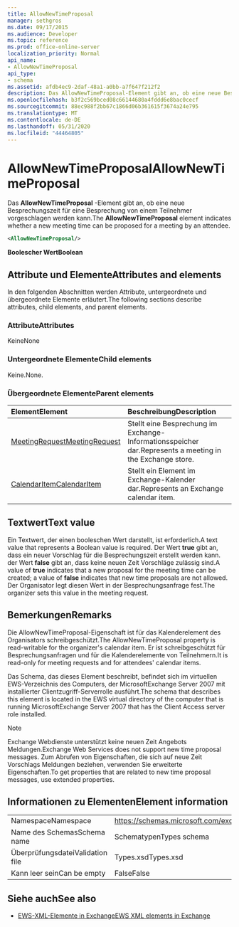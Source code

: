 ```yaml
---
title: AllowNewTimeProposal
manager: sethgros
ms.date: 09/17/2015
ms.audience: Developer
ms.topic: reference
ms.prod: office-online-server
localization_priority: Normal
api_name:
- AllowNewTimeProposal
api_type:
- schema
ms.assetid: afdb4ec9-2daf-48a1-a0bb-a7f647f212f2
description: Das AllowNewTimeProposal-Element gibt an, ob eine neue Besprechungszeit für eine Besprechung von einem Teilnehmer vorgeschlagen werden kann.
ms.openlocfilehash: b3f2c569bced08c66144680a4fddd6e8bac0cecf
ms.sourcegitcommit: 88ec988f2bb67c1866d06b361615f3674a24e795
ms.translationtype: MT
ms.contentlocale: de-DE
ms.lasthandoff: 05/31/2020
ms.locfileid: "44464805"
---
```

# <a name="allownewtimeproposal"></a><span data-ttu-id="f8088-103">AllowNewTimeProposal</span><span class="sxs-lookup"><span data-stu-id="f8088-103">AllowNewTimeProposal</span></span>

<span data-ttu-id="f8088-104">Das **AllowNewTimeProposal** -Element gibt an, ob eine neue Besprechungszeit für eine Besprechung von einem Teilnehmer vorgeschlagen werden kann.</span><span class="sxs-lookup"><span data-stu-id="f8088-104">The **AllowNewTimeProposal** element indicates whether a new meeting time can be proposed for a meeting by an attendee.</span></span> 
  
```xml
<AllowNewTimeProposal/>
```

 <span data-ttu-id="f8088-105">**Boolescher Wert**</span><span class="sxs-lookup"><span data-stu-id="f8088-105">**Boolean**</span></span>
## <a name="attributes-and-elements"></a><span data-ttu-id="f8088-106">Attribute und Elemente</span><span class="sxs-lookup"><span data-stu-id="f8088-106">Attributes and elements</span></span>

<span data-ttu-id="f8088-107">In den folgenden Abschnitten werden Attribute, untergeordnete und übergeordnete Elemente erläutert.</span><span class="sxs-lookup"><span data-stu-id="f8088-107">The following sections describe attributes, child elements, and parent elements.</span></span>
  
### <a name="attributes"></a><span data-ttu-id="f8088-108">Attribute</span><span class="sxs-lookup"><span data-stu-id="f8088-108">Attributes</span></span>

<span data-ttu-id="f8088-109">Keine</span><span class="sxs-lookup"><span data-stu-id="f8088-109">None</span></span>
  
### <a name="child-elements"></a><span data-ttu-id="f8088-110">Untergeordnete Elemente</span><span class="sxs-lookup"><span data-stu-id="f8088-110">Child elements</span></span>

<span data-ttu-id="f8088-111">Keine.</span><span class="sxs-lookup"><span data-stu-id="f8088-111">None.</span></span>
  
### <a name="parent-elements"></a><span data-ttu-id="f8088-112">Übergeordnete Elemente</span><span class="sxs-lookup"><span data-stu-id="f8088-112">Parent elements</span></span>

|<span data-ttu-id="f8088-113">**Element**</span><span class="sxs-lookup"><span data-stu-id="f8088-113">**Element**</span></span>|<span data-ttu-id="f8088-114">**Beschreibung**</span><span class="sxs-lookup"><span data-stu-id="f8088-114">**Description**</span></span>|
|:-----|:-----|
|[<span data-ttu-id="f8088-115">MeetingRequest</span><span class="sxs-lookup"><span data-stu-id="f8088-115">MeetingRequest</span></span>](meetingrequest.md) <br/> |<span data-ttu-id="f8088-116">Stellt eine Besprechung im Exchange-Informationsspeicher dar.</span><span class="sxs-lookup"><span data-stu-id="f8088-116">Represents a meeting in the Exchange store.</span></span>  <br/> |
|[<span data-ttu-id="f8088-117">CalendarItem</span><span class="sxs-lookup"><span data-stu-id="f8088-117">CalendarItem</span></span>](calendaritem.md) <br/> |<span data-ttu-id="f8088-118">Stellt ein Element im Exchange-Kalender dar.</span><span class="sxs-lookup"><span data-stu-id="f8088-118">Represents an Exchange calendar item.</span></span>  <br/> |
   
## <a name="text-value"></a><span data-ttu-id="f8088-119">Textwert</span><span class="sxs-lookup"><span data-stu-id="f8088-119">Text value</span></span>

<span data-ttu-id="f8088-120">Ein Textwert, der einen booleschen Wert darstellt, ist erforderlich.</span><span class="sxs-lookup"><span data-stu-id="f8088-120">A text value that represents a Boolean value is required.</span></span> <span data-ttu-id="f8088-121">Der Wert **true** gibt an, dass ein neuer Vorschlag für die Besprechungszeit erstellt werden kann. der Wert **false** gibt an, dass keine neuen Zeit Vorschläge zulässig sind.</span><span class="sxs-lookup"><span data-stu-id="f8088-121">A value of **true** indicates that a new proposal for the meeting time can be created; a value of **false** indicates that new time proposals are not allowed.</span></span> <span data-ttu-id="f8088-122">Der Organisator legt diesen Wert in der Besprechungsanfrage fest.</span><span class="sxs-lookup"><span data-stu-id="f8088-122">The organizer sets this value in the meeting request.</span></span> 
  
## <a name="remarks"></a><span data-ttu-id="f8088-123">Bemerkungen</span><span class="sxs-lookup"><span data-stu-id="f8088-123">Remarks</span></span>

<span data-ttu-id="f8088-124">Die AllowNewTimeProposal-Eigenschaft ist für das Kalenderelement des Organisators schreibgeschützt.</span><span class="sxs-lookup"><span data-stu-id="f8088-124">The AllowNewTimeProposal property is read-writable for the organizer's calendar item.</span></span> <span data-ttu-id="f8088-125">Er ist schreibgeschützt für Besprechungsanfragen und für die Kalenderelemente von Teilnehmern.</span><span class="sxs-lookup"><span data-stu-id="f8088-125">It is read-only for meeting requests and for attendees' calendar items.</span></span>
  
<span data-ttu-id="f8088-126">Das Schema, das dieses Element beschreibt, befindet sich im virtuellen EWS-Verzeichnis des Computers, der MicrosoftExchange Server 2007 mit installierter Clientzugriff-Serverrolle ausführt.</span><span class="sxs-lookup"><span data-stu-id="f8088-126">The schema that describes this element is located in the EWS virtual directory of the computer that is running MicrosoftExchange Server 2007 that has the Client Access server role installed.</span></span>
  
> [!NOTE]
> <span data-ttu-id="f8088-127">Exchange Webdienste unterstützt keine neuen Zeit Angebots Meldungen.</span><span class="sxs-lookup"><span data-stu-id="f8088-127">Exchange Web Services does not support new time proposal messages.</span></span> <span data-ttu-id="f8088-128">Zum Abrufen von Eigenschaften, die sich auf neue Zeit Vorschlags Meldungen beziehen, verwenden Sie erweiterte Eigenschaften.</span><span class="sxs-lookup"><span data-stu-id="f8088-128">To get properties that are related to new time proposal messages, use extended properties.</span></span> 
  
## <a name="element-information"></a><span data-ttu-id="f8088-129">Informationen zu Elementen</span><span class="sxs-lookup"><span data-stu-id="f8088-129">Element information</span></span>

|||
|:-----|:-----|
|<span data-ttu-id="f8088-130">Namespace</span><span class="sxs-lookup"><span data-stu-id="f8088-130">Namespace</span></span>  <br/> |https://schemas.microsoft.com/exchange/services/2006/types  <br/> |
|<span data-ttu-id="f8088-131">Name des Schemas</span><span class="sxs-lookup"><span data-stu-id="f8088-131">Schema name</span></span>  <br/> |<span data-ttu-id="f8088-132">Schematypen</span><span class="sxs-lookup"><span data-stu-id="f8088-132">Types schema</span></span>  <br/> |
|<span data-ttu-id="f8088-133">Überprüfungsdatei</span><span class="sxs-lookup"><span data-stu-id="f8088-133">Validation file</span></span>  <br/> |<span data-ttu-id="f8088-134">Types.xsd</span><span class="sxs-lookup"><span data-stu-id="f8088-134">Types.xsd</span></span>  <br/> |
|<span data-ttu-id="f8088-135">Kann leer sein</span><span class="sxs-lookup"><span data-stu-id="f8088-135">Can be empty</span></span>  <br/> |<span data-ttu-id="f8088-136">False</span><span class="sxs-lookup"><span data-stu-id="f8088-136">False</span></span>  <br/> |
   
## <a name="see-also"></a><span data-ttu-id="f8088-137">Siehe auch</span><span class="sxs-lookup"><span data-stu-id="f8088-137">See also</span></span>

- [<span data-ttu-id="f8088-138">EWS-XML-Elemente in Exchange</span><span class="sxs-lookup"><span data-stu-id="f8088-138">EWS XML elements in Exchange</span></span>](ews-xml-elements-in-exchange.md)

